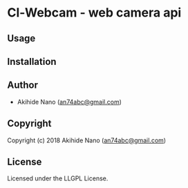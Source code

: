 # Cl-Webcam - web camera api

## Usage

## Installation

## Author

* Akihide Nano (an74abc@gmail.com)

## Copyright

Copyright (c) 2018 Akihide Nano (an74abc@gmail.com)

## License

Licensed under the LLGPL License.
